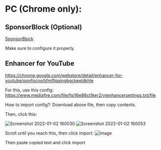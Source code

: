 # PC (Chrome only):
## SponsorBlock (Optional)
[SponsorBlock](https://github.com/PXBT/ULTIMATE-UNIVERSAL-CHEATSHEET/blob/master/YouTube/SponsorBlock.md)

Make sure to configure it properly.

## Enhancer for YouTube
https://chrome.google.com/webstore/detail/enhancer-for-youtube/ponfpcnoihfmfllpaingbgckeeldkhle

For this, use this config: https://www.mediafire.com/file/fqi16e86ct1ker2/ytenhancersettings.txt/file

How to import config?:
Download above file, then copy contents. 

Then, click this:

![Screenshot 2022-01-02 160030](https://user-images.githubusercontent.com/96969853/147873052-3b73e8c7-f8b1-4e8e-8ab6-c58c7c6d93d2.png)
![Screenshot 2022-01-02 160053](https://user-images.githubusercontent.com/96969853/147873054-f75e3bb7-e163-411b-bf47-41ac974c54e1.png)

Scroll until you reach this, then click import:
![image](https://user-images.githubusercontent.com/96969853/147873071-dadcaebd-e26a-49f9-8cd4-9bb42f034e07.png)

Then paste copied text and click import
